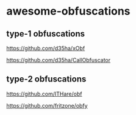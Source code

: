 # awesome-obfuscations

## type-1 obfuscations

https://github.com/d35ha/xObf

https://github.com/d35ha/CallObfuscator


## type-2 obfuscations

https://github.com/ITHare/obf

https://github.com/fritzone/obfy


